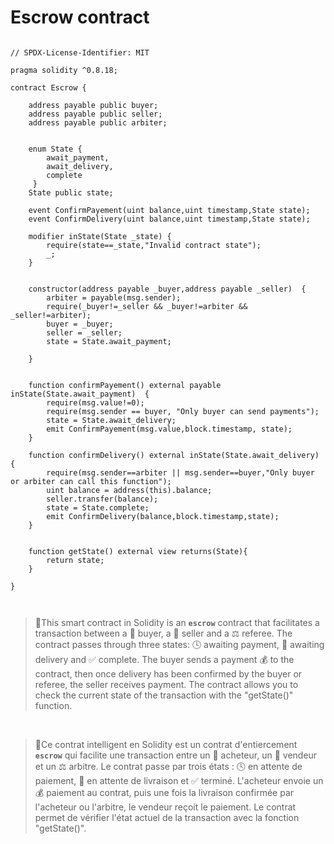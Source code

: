 
# **Escrow contract**

```solidity

// SPDX-License-Identifier: MIT

pragma solidity ^0.8.18;

contract Escrow {

    address payable public buyer;
    address payable public seller;
    address payable public arbiter;


    enum State {
        await_payment,
        await_delivery,
        complete
     }
    State public state;

    event ConfirmPayement(uint balance,uint timestamp,State state);
    event ConfirmDelivery(uint balance,uint timestamp,State state);

    modifier inState(State _state) {
        require(state==_state,"Invalid contract state");
        _;
    }


    constructor(address payable _buyer,address payable _seller)  {        
        arbiter = payable(msg.sender);
        require(_buyer!=_seller && _buyer!=arbiter && _seller!=arbiter);
        buyer = _buyer;
        seller = _seller;
        state = State.await_payment;

    }


    function confirmPayement() external payable inState(State.await_payment)  {
        require(msg.value!=0);
        require(msg.sender == buyer, "Only buyer can send payments");
        state = State.await_delivery;
        emit ConfirmPayement(msg.value,block.timestamp, state);
    }

    function confirmDelivery() external inState(State.await_delivery) {
        require(msg.sender==arbiter || msg.sender==buyer,"Only buyer or arbiter can call this function");
        uint balance = address(this).balance;
        seller.transfer(balance);
        state = State.complete;
        emit ConfirmDelivery(balance,block.timestamp,state);
    }

    
    function getState() external view returns(State){
        return state;
    }

}

    

```
>📝This smart contract in Solidity is an **`escrow`** contract that facilitates a transaction between a 👤 buyer, a 👤 seller and a ⚖️ referee. The contract passes through three states: 🕓 awaiting payment, 🚚 awaiting delivery and ✅ complete. The buyer sends a payment 💰 to the contract, then once delivery has been confirmed by the buyer or referee, the seller receives payment. The contract allows you to check the current state of the transaction with the "getState()" function.

<br>

>📝Ce contrat intelligent en Solidity est un contrat d'entiercement **`escrow`** qui facilite une transaction entre un 👤 acheteur, un 👤 vendeur et un ⚖️ arbitre. Le contrat passe par trois états : 🕓 en attente de paiement, 🚚 en attente de livraison et ✅ terminé. L'acheteur envoie un 💰 paiement au contrat, puis une fois la livraison confirmée par l'acheteur ou l'arbitre, le vendeur reçoit le paiement. Le contrat permet de vérifier l'état actuel de la transaction avec la fonction "getState()".

